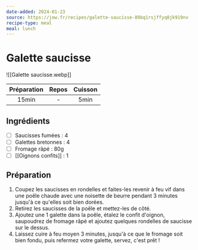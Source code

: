 ```yaml
---
date-added: 2024-01-23
source: https://jow.fr/recipes/galette-saucisse-89bq1rsjffyq8jk919nv
recipe-type: meal
meal: lunch
---
```


# Galette saucisse

![[Galette saucisse.webp]]

| Préparation | Repos | Cuisson |
|:-----------:|:-----:|:-------:|
|    15min    |   -   |  5min   |

## Ingrédients

- [ ] Saucisses fumées : 4
- [ ] Galettes bretonnes : 4
- [ ] Fromage râpé : 80g
- [ ] [[Oignons confits]] : 1

## Préparation

1. Coupez les saucisses en rondelles et faites-les revenir à feu vif dans une poêle chaude avec une noisette de beurre pendant 3 minutes jusqu'à ce qu'elles soit bien dorées.
2. Retirez les saucisses de la poêle et mettez-les de côté.
3. Ajoutez une 1 galette dans la poêle, étalez le confit d'oignon, saupoudrez de fromage râpé et ajoutez quelques rondelles de saucisse sur le dessus.
4. Laissez cuire à feu moyen 3 minutes, jusqu'à ce que le fromage soit bien fondu, puis refermez votre galette, servez, c'est prêt !

